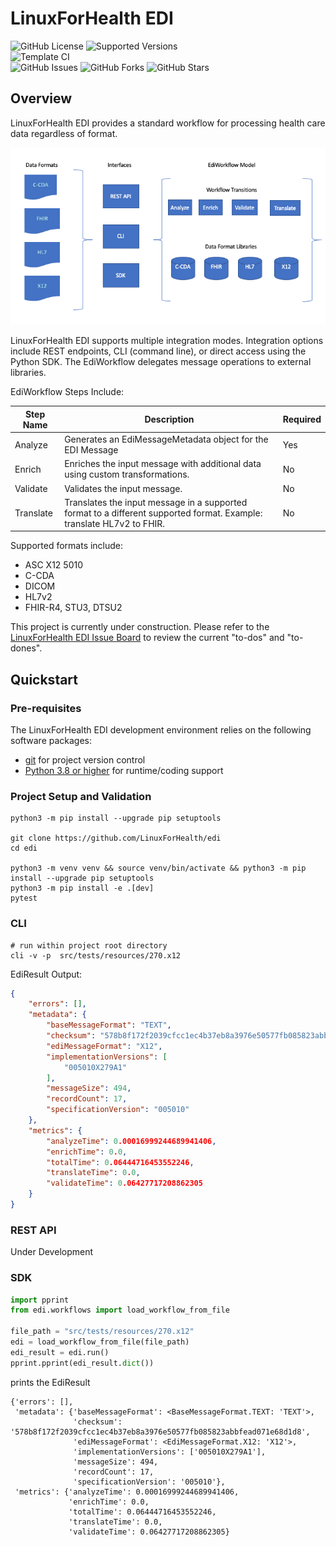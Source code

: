 # LinuxForHealth EDI

![GitHub License](https://img.shields.io/github/license/linuxforhealth/edi)
![Supported Versions](https://img.shields.io/badge/python%20version-3.8%2C%203.9-blue)
<br>
![Template CI](https://github.com/linuxforhealth/edi/actions/workflows/continuous-integration.yml/badge.svg)
<br>
![GitHub Issues](https://img.shields.io/github/issues/linuxforhealth/edi)
![GitHub Forks](https://img.shields.io/github/forks/linuxforhealth/edi)
![GitHub Stars](https://img.shields.io/github/stars/linuxforhealth/edi)

## Overview

LinuxForHealth EDI provides a standard workflow for processing health care data regardless of format. 

![LinuxForHealth EDI Overview](lfh-edi-overview.png)

LinuxForHealth EDI supports multiple integration modes. Integration options include REST endpoints, CLI (command line), or direct access using the Python SDK. The EdiWorkflow delegates message operations to external libraries.

EdiWorkflow Steps Include:

| Step Name       | Description                                                                                                           | Required |
| --------------- | --------------------------------------------------------------------------------------------------------------------- | -------- |
| Analyze         | Generates an EdiMessageMetadata object for the EDI Message                                                            | Yes      |
| Enrich          | Enriches the input message with additional data using custom transformations.                                         | No       |
| Validate        | Validates the input message.                                                                                          | No       |
| Translate       | Translates the input message in a supported format to a different supported format. Example: translate HL7v2 to FHIR. | No       |


Supported formats include: 
* ASC X12 5010
* C-CDA
* DICOM  
* HL7v2
* FHIR-R4, STU3, DTSU2

This project is currently under construction. Please refer to the [LinuxForHealth EDI Issue Board](https://github.com/LinuxForHealth/edi/issues) to review the current "to-dos" and "to-dones".

## Quickstart

### Pre-requisites
The LinuxForHealth EDI development environment relies on the following software packages:

- [git](https://git-scm.com) for project version control
- [Python 3.8 or higher](https://www.python.org/downloads/) for runtime/coding support

### Project Setup and Validation
```shell
python3 -m pip install --upgrade pip setuptools

git clone https://github.com/LinuxForHealth/edi
cd edi

python3 -m venv venv && source venv/bin/activate && python3 -m pip install --upgrade pip setuptools 
python3 -m pip install -e .[dev]
pytest
```

### CLI
```shell
# run within project root directory
cli -v -p  src/tests/resources/270.x12

```
EdiResult Output:
```json
{
    "errors": [],
    "metadata": {
        "baseMessageFormat": "TEXT",
        "checksum": "578b8f172f2039cfcc1ec4b37eb8a3976e50577fb085823abbfead071e68d1d8",
        "ediMessageFormat": "X12",
        "implementationVersions": [
            "005010X279A1"
        ],
        "messageSize": 494,
        "recordCount": 17,
        "specificationVersion": "005010"
    },
    "metrics": {
        "analyzeTime": 0.00016999244689941406,
        "enrichTime": 0.0,
        "totalTime": 0.06444716453552246,
        "translateTime": 0.0,
        "validateTime": 0.06427717208862305
    }
}
```

### REST API
Under Development

### SDK
```python
import pprint
from edi.workflows import load_workflow_from_file

file_path = "src/tests/resources/270.x12"
edi = load_workflow_from_file(file_path)
edi_result = edi.run()
pprint.pprint(edi_result.dict())
```

prints the EdiResult
```shell
{'errors': [],
 'metadata': {'baseMessageFormat': <BaseMessageFormat.TEXT: 'TEXT'>,
              'checksum': '578b8f172f2039cfcc1ec4b37eb8a3976e50577fb085823abbfead071e68d1d8',
              'ediMessageFormat': <EdiMessageFormat.X12: 'X12'>,
              'implementationVersions': ['005010X279A1'],
              'messageSize': 494,
              'recordCount': 17,
              'specificationVersion': '005010'},
 'metrics': {'analyzeTime': 0.00016999244689941406,
             'enrichTime': 0.0,
             'totalTime': 0.06444716453552246,
             'translateTime': 0.0,
             'validateTime': 0.06427717208862305}
```
